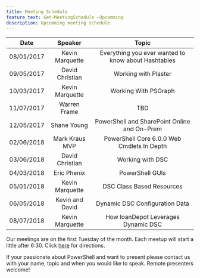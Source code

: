 ```yaml
---
title: Meeting Schedule
feature_text: Get-MeetingSchedule -Upcomming
description: Upcomming meeting schedule
---
```


| Date       |     Speaker     |                        Topic                        |
|------------|:---------------:|:---------------------------------------------------:|
| 08/01/2017 | Kevin Marquette | Everything you ever wanted to know about Hashtables |
| 09/05/2017 | David Christian |                 Working with Plaster                |
| 10/03/2017 | Kevin Marquette |                 Working With PSGraph                |
| 11/07/2017 |   Warren Frame  |                         TBD                         |
| 12/05/2017 |   Shane Young   |     PowerShell and SharePoint Online and On-Prem    |
| 02/06/2018 |  Mark Kraus MVP |      PowerShell Core 6.0.0 Web Cmdlets In Depth     |
| 03/06/2018 | David Christian |                   Working with DSC                  |
| 04/03/2018 |   Eric Phenix   |                   PowerShell GUIs                   |
| 05/01/2018 | Kevin Marquette |              DSC Class Based Resources              |
| 06/05/2018 | Kevin and David |            Dynamic DSC Configuration Data           |
| 08/07/2018 | Kevin Marquette |         How loanDepot Leverages Dynamic DSC         |

Our meetings are on the first Tuesday of the month.
Each meetup will start a little after 6:30.
Click [here](https://goo.gl/maps/Zv7kHx9Ptan) for directions.

If your passionate about PowerShell and want to present please contact us with your name, topic and when you would like to speak.
Remote presenters welcome!

